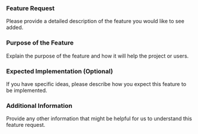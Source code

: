 ### Feature Request
Please provide a detailed description of the feature you would like to see added.

### Purpose of the Feature
Explain the purpose of the feature and how it will help the project or users.

### Expected Implementation (Optional)
If you have specific ideas, please describe how you expect this feature to be implemented.

### Additional Information
Provide any other information that might be helpful for us to understand this feature request.
